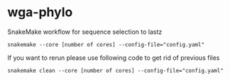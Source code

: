 # wga-phylo

SnakeMake workflow for sequence selection to lastz

`snakemake --core [number of cores] --config-file="config.yaml"`

If you want to rerun please use following code to get rid of previous files

`snakemake clean --core [number of cores] --config-file="config.yaml"`
